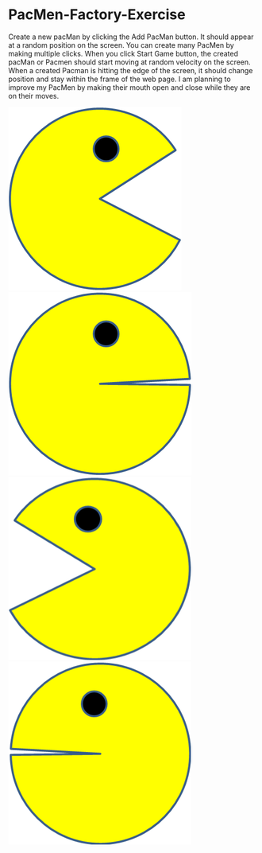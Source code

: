 # PacMen-Factory-Exercise
Create a new pacMan by clicking the Add PacMan button. It should appear at a random position on the screen. You can create many PacMen by making multiple clicks. When you click Start Game button, the created pacMan or Pacmen should start moving at random velocity on the screen. When a created Pacman is hitting the edge of the screen, it should change position and stay within the frame of the web page. 
I am planning to improve my PacMen by making their mouth open and close while they are on their moves.

![](images/PacMan1.png) ![](images/PacMan2.png)
![](images/PacMan3.png) ![](images/PacMan4.png)
